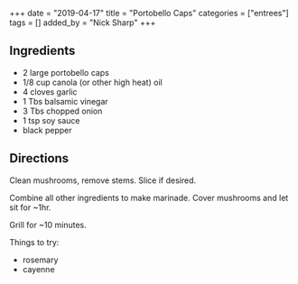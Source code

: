 +++
date = "2019-04-17"
title = "Portobello Caps"
categories = ["entrees"]
tags = []
added_by = "Nick Sharp"
+++


## Ingredients

- 2 large portobello caps
- 1/8 cup canola (or other high heat) oil
- 4 cloves garlic
- 1 Tbs balsamic vinegar
- 3 Tbs chopped onion
- 1 tsp soy sauce
- black pepper
    

## Directions

Clean mushrooms, remove stems. Slice if desired.

Combine all other ingredients to make marinade. Cover mushrooms and let sit for ~1hr.

Grill for ~10 minutes.

Things to try:
- rosemary
- cayenne
